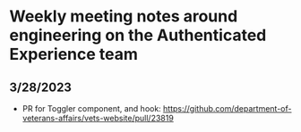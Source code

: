# Weekly meeting notes around engineering on the Authenticated Experience team

## 3/28/2023 

- PR for Toggler component, and hook: https://github.com/department-of-veterans-affairs/vets-website/pull/23819
